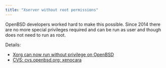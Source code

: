 ```yaml
---
title: "Xserver without root permissions"
---
```


OpenBSD developers worked hard to make this possible. Since 2014 there are no
more special privileges required and can be run as user and though does not
need to run as root.

Details:

* [Xorg can now run without privilege on OpenBSD](https://undeadly.org/cgi?action=article&sid=20140223112426)
* [CVS: cvs.openbsd.org: xenocara](https://marc.info/?l=openbsd-cvs&;m=139245772023497&w=2)

